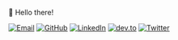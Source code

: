 👋 Hello there!

[![Email](https://img.shields.io/static/v1?style=for-the-badge&message=Email&color=0078D4&logo=Microsoft+Outlook&logoColor=FFFFFF&label=)](mailto:jcbhmr@outlook.com)
[![GitHub](https://img.shields.io/static/v1?style=for-the-badge&message=GitHub&color=181717&logo=GitHub&logoColor=FFFFFF&label=)](https://github.com/jcbhmr)
[![LinkedIn](https://img.shields.io/static/v1?style=for-the-badge&message=LinkedIn&color=0A66C2&logo=LinkedIn&logoColor=FFFFFF&label=)](https://linkedin.com/in/jcbhmr)
[![dev.to](https://img.shields.io/static/v1?style=for-the-badge&message=dev.to&color=0A0A0A&logo=dev.to&logoColor=FFFFFF&label=)](https://dev.to/jcbhmr)
[![Twitter](https://img.shields.io/static/v1?style=for-the-badge&message=Twitter&color=1DA1F2&logo=Twitter&logoColor=FFFFFF&label=)](https://twitter.com/jcbhmr)

